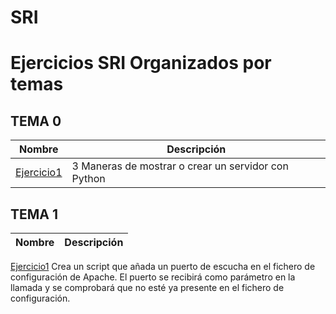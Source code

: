 # SRI

# Ejercicios SRI Organizados por temas

## TEMA 0
Nombre | Descripción
-------|------------
[Ejercicio1](/TEMA0/SREI_A1_Brianalexander.docx) | 3 Maneras de mostrar o crear un servidor con Python

## TEMA 1
Nombre | Descripción
-------|------------
[Ejercicio1](/TEMA1/) Crea un script que añada un puerto de escucha en el fichero de configuración de Apache. El puerto se recibirá como parámetro en la llamada y se comprobará que no esté ya presente en el fichero de configuración.
